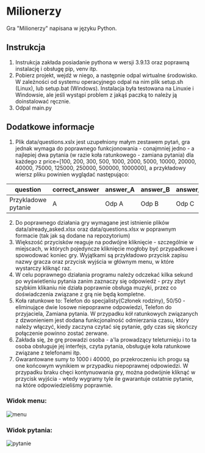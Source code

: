 # Milionerzy
Gra "Milionerzy" napisana w języku Python.

## Instrukcja
1. Instrukcja zakłada posiadanie pythona w wersji 3.9.13 oraz poprawną instalację i obsługę pip, venv itp.
2. Pobierz projekt, wejdź w niego, a następnie odpal wirtualne środowisko. W zależności od systemu operacyjnego odpal na nim plik setup.sh (Linux), lub setup.bat (Windows). Instalacja była testowana na Linuxie i Windowsie, ale jeśli wystąpi problem z jakąś paczką to należy ją doinstalować ręcznie.
3. Odpal main.py

## Dodatkowe informacje
1. Plik data/questions.xslx jest uzupełniony małym zestawem pytań, gra jednak wymaga do poprawnego funkcjonowania - conajmniej jedno - a najlepiej dwa pytania (w razie koła ratunkowego - zamiana pytania) dla każdego z price=[100, 200, 300, 500, 1000, 2000, 5000, 10000, 20000, 40000, 75000, 125000, 250000, 500000, 1000000], a przykładowy wiersz pliku powinien wyglądać następująco:

| question | correct_answer	| answer_A | answer_B	| answer_C | answer_D | category | price |
| --- | --- | --- | --- | --- | --- | --- | --- |
| Przykladowe pytanie | A | Odp A | Odp B | Odp C | Odp D | Kategoria | 5000 |

2. Do poprawnego działania gry wymagane jest istnienie plików data/already_asked.xlsx oraz data/questions.xlsx w poprawnym formacie (tak jak są dodane na repozytorium)
3. Większość przycisków reaguje na podwójne kliknięcie - szczególnie w miejscach, w których pojedyncze kliknięcie mogłoby być przypadkowe i spowodować koniec gry. Wyjątkami są przykładowo przycisk zapisu nazwy gracza oraz przycisk wyjścia w głównym menu, w które wystarczy kliknąć raz.
4. W celu poprawnego działania programu należy odczekać kilka sekund po wyświetleniu pytania zanim zaznaczy się odpowiedź - przy zbyt szybkim klikaniu nie działa poprawnie obsługa muzyki, przez co doświadczenia związane z grą nie będą kompletne.
5. Koła ratunkowe to: Telefon do specjalisty(Członek rodziny), 50/50 - eliminujące dwie losowe niepoprawne odpowiedzi, Telefon do przyjaciela, Zamiana pytania. W przypadku kół ratunkowych związanych z dzwonieniem jest dodana funkcjonalność odmierzania czasu, który należy włączyć, kiedy zaczyna czytać się pytanie, gdy czas się skończy połączenie powinno zostać zerwane.
6. Zakłada się, że grę prowadzi osoba - a'la prowadzący teleturnieju i to ta osoba obsługuje jej interfejs, czyta pytania, obsługuje koła ratunkowe związane z telefonami itp.
7. Gwarantowane sumy to 1000 i 40000, po przekroczeniu ich progu są one końcowym wynikiem w przypadku niepoprawnej odpowiedzi. W przypadku braku chęci kontynuowania gry, można podwójnie kliknąć w przycisk wyjścia - wtedy wygramy tyle ile gwarantuje ostatnie pytanie, na które odpowiedzieliśmy poprawnie.

### Widok menu:
![menu](https://github.com/damianstefan44/Milionerzy/assets/56561841/dbc9b97d-9e28-4bbd-ad24-fbed26605250)

### Widok pytania:
![pytanie](https://github.com/damianstefan44/Milionerzy/assets/56561841/5ae42189-564e-4883-a598-69f6dee8aca4)
